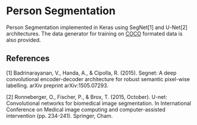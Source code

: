 # Person Segmentation
Person Segmentation implemented in Keras using SegNet[1] and U-Net[2] architectures. The data generator for training on [COCO](https://cocodataset.org/#home) formated data is also provided.


## References
[1] Badrinarayanan, V., Handa, A., & Cipolla, R. (2015). Segnet: A deep convolutional encoder-decoder architecture for robust semantic pixel-wise labelling. arXiv preprint arXiv:1505.07293.

[2] Ronneberger, O., Fischer, P., & Brox, T. (2015, October). U-net: Convolutional networks for biomedical image segmentation. In International Conference on Medical image computing and computer-assisted intervention (pp. 234-241). Springer, Cham.
